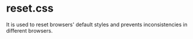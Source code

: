 # reset.css

It is used to reset browsers' default styles and prevents inconsistencies in different browsers.
